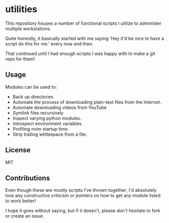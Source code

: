 # utilities

This repository houses a number of functional scripts I utilize to administer multiple workstations.

Quite honestly, it basically started with me saying 'Hey it'd be nice to have a script do this for me.' every now and then.

That continued until I had enough scripts I was happy with to make a git repo
for them!

## Usage

Modules can be used to:

- Back up directories
- Automate the process of downloading plain-text files from the Internet.
- Automate downloading videos from YouTube
- Symlink files recursively
- Inspect varying python modules.
- Introspect environment variables.
- Profiling nvim startup time.
- Strip trailing whitespace from a file.

## License

MIT

## Contributions

Even though these are mostly scripts I've thrown together;
I'd absolutely love any constructive criticism or 
pointers on how to get any module listed to work better!

I hope it goes without saying, but if it doesn't, please don't hesitate to fork or create an issue.